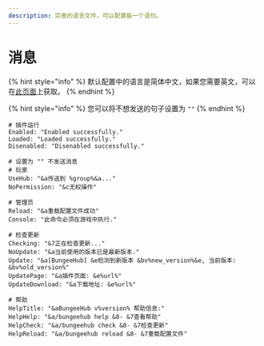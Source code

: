 ```yaml
---
description: 完善的语言文件，可以配置每一个语句。
---
```

# 消息

{% hint style="info" %}
默认配置中的语言是简体中文，如果您需要英文，可以在[此页面](https://en.bungeehub.yistars.net/features/message)上获取。
{% endhint %}

{% hint style="info" %}
您可以将不想发送的句子设置为 `""`
{% endhint %}

```
# 插件运行
Enabled: "Enabled successfully."
Loaded: "Loaded successfully."
Disenabled: "Disenabled successfully."
​
# 设置为 "" 不发送消息
# 玩家
UseHub: "&a传送到 %group%&a..."
NoPermission: "&c无权操作"
​
# 管理员
Reload: "&a重载配置文件成功"
Console: "此命令必须在游戏中执行."
​
# 检查更新
Checking: "&7正在检查更新..."
NoUpdate: "&a当前使用的版本已是最新版本."
Update: "&a[BungeeHub] &e检测到新版本 &bv%new_version%&e, 当前版本: &bv%old_version%"
UpdatePage: "&a插件页面: &e%url%"
UpdateDownload: "&a下载地址: &e%url%"
​
# 帮助
HelpTitle: "&aBungeeHub v%version% 帮助信息:"
HelpHelp: "&a/bungeehub help &8- &7查看帮助"
HelpCheck: "&a/bungeehub check &8- &7检查更新"
HelpReload: "&a/bungeehub reload &8- &7重载配置文件"
```
